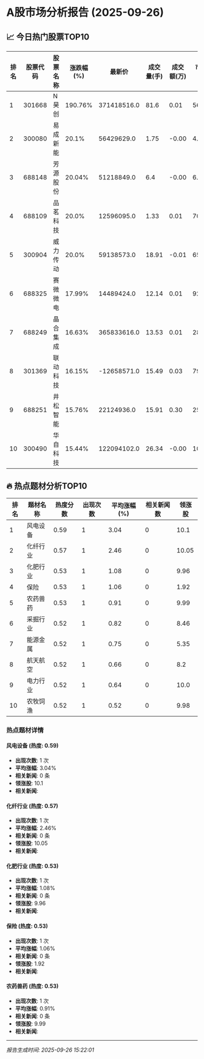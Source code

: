 # A股市场分析报告 (2025-09-26)

## 📈 今日热门股票TOP10

| 排名 | 股票代码 | 股票名称 | 涨跌幅(%) | 最新价 | 成交量(手) | 成交额(万) | 市盈率 | 市值(亿) |
|------|----------|----------|-----------|--------|------------|------------|--------|----------|
| 1 | 301668 | N昊创 | 190.76% | 371418516.0 | 81.6 | 0.01 | 56.5 | 0.00 |
| 2 | 300080 | 易成新能 | 20.1% | 56429629.0 | 1.75 | -0.00 | 4.8 | 0.00 |
| 3 | 688148 | 芳源股份 | 20.04% | 51218849.0 | 6.4 | -0.00 | 6.11 | -0.00 |
| 4 | 688109 | 品茗科技 | 20.0% | 12596095.0 | 1.33 | 0.01 | 70.68 | 0.00 |
| 5 | 300904 | 威力传动 | 20.0% | 59138573.0 | 18.91 | -0.01 | 65.47 | -0.00 |
| 6 | 688325 | 赛微微电 | 17.99% | 14489424.0 | 12.14 | 0.01 | 92.81 | 0.00 |
| 7 | 688249 | 晶合集成 | 16.63% | 365833616.0 | 13.53 | 0.01 | 28.6 | 0.00 |
| 8 | 301369 | 联动科技 | 16.15% | -12658571.0 | 15.49 | 0.03 | 79.01 | 0.00 |
| 9 | 688251 | 井松智能 | 15.76% | 22124936.0 | 15.91 | 0.30 | 25.53 | -0.00 |
| 10 | 300490 | 华自科技 | 15.44% | 122094102.0 | 26.34 | -0.00 | 10.71 | -0.00 |

## 🔥 热点题材分析TOP10

| 排名 | 题材名称 | 热度分数 | 出现次数 | 平均涨幅(%) | 相关新闻数 | 领涨股 |
|------|----------|----------|----------|-------------|------------|--------|
| 1 | 风电设备 | 0.59 | 1 | 3.04 | 0 | 10.1 |
| 2 | 化纤行业 | 0.57 | 1 | 2.46 | 0 | 10.05 |
| 3 | 化肥行业 | 0.53 | 1 | 1.08 | 0 | 9.96 |
| 4 | 保险 | 0.53 | 1 | 1.06 | 0 | 1.92 |
| 5 | 农药兽药 | 0.53 | 1 | 0.91 | 0 | 9.99 |
| 6 | 采掘行业 | 0.52 | 1 | 0.82 | 0 | 8.46 |
| 7 | 能源金属 | 0.52 | 1 | 0.75 | 0 | 5.35 |
| 8 | 航天航空 | 0.52 | 1 | 0.66 | 0 | 8.2 |
| 9 | 电力行业 | 0.52 | 1 | 0.64 | 0 | 10.0 |
| 10 | 农牧饲渔 | 0.52 | 1 | 0.52 | 0 | 9.98 |

### 热点题材详情


#### 风电设备 (热度: 0.59)
- **出现次数**: 1 次
- **平均涨幅**: 3.04%
- **相关新闻**: 0 条
- **领涨股**: 10.1
- **相关新闻**:

#### 化纤行业 (热度: 0.57)
- **出现次数**: 1 次
- **平均涨幅**: 2.46%
- **相关新闻**: 0 条
- **领涨股**: 10.05
- **相关新闻**:

#### 化肥行业 (热度: 0.53)
- **出现次数**: 1 次
- **平均涨幅**: 1.08%
- **相关新闻**: 0 条
- **领涨股**: 9.96
- **相关新闻**:

#### 保险 (热度: 0.53)
- **出现次数**: 1 次
- **平均涨幅**: 1.06%
- **相关新闻**: 0 条
- **领涨股**: 1.92
- **相关新闻**:

#### 农药兽药 (热度: 0.53)
- **出现次数**: 1 次
- **平均涨幅**: 0.91%
- **相关新闻**: 0 条
- **领涨股**: 9.99
- **相关新闻**:

---
*报告生成时间: 2025-09-26 15:22:01*
